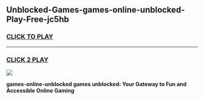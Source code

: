 
## Unblocked-Games-games-online-unblocked-Play-Free-jc5hb
<h3>
<a href="https://premium76.site?title=games-online-unblocked&ref=21A">CLICK TO PLAY</a></h3>
<hr>

<h3>
<a href="https://premium76.site?title=games-online-unblocked&ref=21A">CLICK 2 PLAY</a>
  
</h3>

<a href="https://premium76.site?title=games-online-unblocked&ref=21A"><img src="https://clearcache.store/games.png"></a>


**games-online-unblocked games unblocked: Your Gateway to Fun and Accessible Online Gaming**
